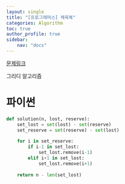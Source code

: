 ```yaml
---
layout: single
title: "[프로그래머스] 체육복"
categories: Algorithm
toc: true
author_profile: true
sidebar:
    nav: "docs"
---
```


[문제링크](https://school.programmers.co.kr/learn/courses/30/lessons/42862)

그리디 알고리즘


# 파이썬
```python
def solution(n, lost, reserve):
    set_lost = set(lost) - set(reserve)
    set_reserve = set(reserve) - set(lost)
    
    for i in set_reserve:
        if i-1 in set_lost:
            set_lost.remove(i-1)
        elif i+1 in set_lost:
            set_lost.remove(i+1)
    
    return n - len(set_lost)  

        
```